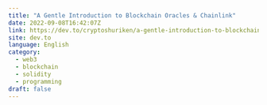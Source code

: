 ```yaml
---
title: "A Gentle Introduction to Blockchain Oracles & Chainlink"
date: 2022-09-08T16:42:07Z
link: https://dev.to/cryptoshuriken/a-gentle-introduction-to-blockchain-oracles-chainlink-3000?utm_medium=RSS&utm_source=news.12bit.vn
site: dev.to
language: English
category:
  - web3
  - blockchain
  - solidity
  - programming
draft: false
---
```

